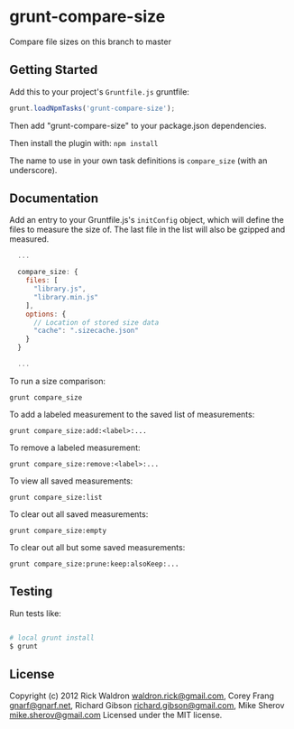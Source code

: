 # grunt-compare-size

Compare file sizes on this branch to master

## Getting Started

Add this to your project's `Gruntfile.js` gruntfile:
```javascript
grunt.loadNpmTasks('grunt-compare-size');
```

Then add "grunt-compare-size" to your package.json dependencies.

Then install the plugin with: `npm install`

The name to use in your own task definitions is `compare_size` (with an underscore).

## Documentation

Add an entry to your Gruntfile.js's `initConfig` object, which will define the files to measure the size of. The last file in the list will also be gzipped and measured.

```js
  ...

  compare_size: {
    files: [
      "library.js",
      "library.min.js"
    ],
    options: {
      // Location of stored size data
      "cache": ".sizecache.json"
    }
  }

  ...
```

To run a size comparison:

```
grunt compare_size
```

To add a labeled measurement to the saved list of measurements:

```
grunt compare_size:add:<label>:...
```

To remove a labeled measurement:

```
grunt compare_size:remove:<label>:...
```

To view all saved measurements:

```
grunt compare_size:list
```

To clear out all saved measurements:

```
grunt compare_size:empty
```

To clear out all but some saved measurements:

```
grunt compare_size:prune:keep:alsoKeep:...
```


## Testing

Run tests like:

``` bash

# local grunt install
$ grunt

```

## License
Copyright (c) 2012 Rick Waldron <waldron.rick@gmail.com>, Corey Frang <gnarf@gnarf.net>, Richard Gibson <richard.gibson@gmail.com>, Mike Sherov <mike.sherov@gmail.com>
Licensed under the MIT license.
